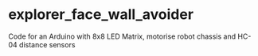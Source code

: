 explorer_face_wall_avoider
==========================

Code for an Arduino with 8x8 LED Matrix, motorise robot chassis and HC-04 distance sensors
